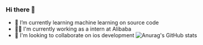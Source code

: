 ### Hi there 👋

<!--
**Pikachudy/Pikachudy** is a ✨ _special_ ✨ repository because its `README.md` (this file) appears on your GitHub profile.

Here are some ideas to get you started:

- 🔭 I’m currently working on ...
- 🌱 I’m currently learning ...
- 👯 I’m looking to collaborate on ...
- 🤔 I’m looking for help with ...
- 💬 Ask me about ...
- 📫 How to reach me: ...
- 😄 Pronouns: ...
- ⚡ Fun fact: ...
-->
- 🌱 I’m currently learning machine learning on source code
- 🧑‍💻 I'm currently working as a intern at Alibaba
- 💬 I'm looking to collaborate on ios development
![Anurag's GitHub stats](https://github-readme-stats.vercel.app/api?username=Pikachudy&count_private=true&show_icons=true&theme=vue)

